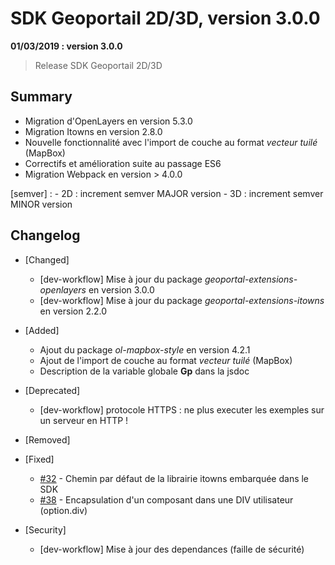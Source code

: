 # SDK Geoportail 2D/3D, version 3.0.0

**01/03/2019 : version 3.0.0**
> Release SDK Geoportail 2D/3D

## Summary

* Migration d'OpenLayers en version 5.3.0
* Migration Itowns en version 2.8.0
* Nouvelle fonctionnalité avec l'import de couche au format *vecteur tuilé* (MapBox)
* Correctifs et amélioration suite au passage ES6
* Migration Webpack en version > 4.0.0

[semver] :
    - 2D : increment semver MAJOR version
    - 3D : increment semver MINOR version

## Changelog

* [Changed]

    - [dev-workflow] Mise à jour du package *geoportal-extensions-openlayers* en version 3.0.0
    - [dev-workflow] Mise à jour du package *geoportal-extensions-itowns* en version 2.2.0

* [Added]

    - Ajout du package *ol-mapbox-style* en version 4.2.1
    - Ajout de l'import de couche au format *vecteur tuilé* (MapBox)
    - Description de la variable globale **Gp** dans la jsdoc

* [Deprecated]

    - [dev-workflow] protocole HTTPS : ne plus executer les exemples sur un serveur en HTTP !

* [Removed]

* [Fixed]

    - [#32](https://github.com/IGNF/geoportal-sdk/issues/32) - Chemin par défaut de la librairie itowns embarquée dans le SDK
    - [#38](https://github.com/IGNF/geoportal-sdk/issues/38) - Encapsulation d'un composant dans une DIV utilisateur (option.div)

* [Security]

    - [dev-workflow] Mise à jour des dependances (faille de sécurité)
